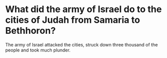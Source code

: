 # What did the army of Israel do to the cities of Judah from Samaria to Bethhoron?

The army of Israel attacked the cities, struck down three thousand of the people and took much plunder. 